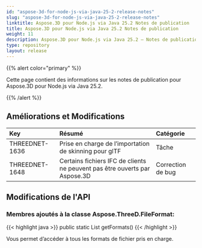 ```yaml
---
id: "aspose-3d-for-node-js-via-java-25-2-release-notes"
slug: "aspose-3d-for-node-js-via-java-25-2-release-notes"
linktitle: Aspose.3D pour Node.js via Java 25.2 Notes de publication
title: Aspose.3D pour Node.js via Java 25.2 Notes de publication
weight: 11
description: Aspose.3D pour Node.js via Java 25.2 – Notes de publication – les dernières mises à jour et corrections.
type: repository
layout: release
---
```


{{% alert color="primary" %}}

Cette page contient des informations sur les notes de publication pour Aspose.3D pour Node.js via Java 25.2.

{{% /alert %}}
## **Améliorations et Modifications**
|**Key**|**Résumé**|**Catégorie**|
| :- | :- | :- |
| THREEDNET-1636 | Prise en charge de l’importation de skinning pour glTF | Tâche |
| THREEDNET-1648 | Certains fichiers IFC de clients ne peuvent pas être ouverts par Aspose.3D | Correction de bug |

## Modifications de l'API ##
### Membres ajoutés à la classe **Aspose.ThreeD.FileFormat**:

{{< highlight java >}}
        public static List<FileFormat> getFormats()
{{< /highlight >}}

Vous permet d’accéder à tous les formats de fichier pris en charge.